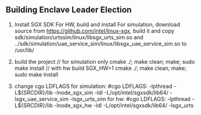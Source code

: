 ## Building Enclave Leader Election

1. Install SGX SDK
    For HW, build and install
    For simulation, download source from https://github.com/intel/linux-sgx, build it and copy sdk/simulation/urtssim/linux/libsgx_urts_sim.so and ../sdk/simulation/uae_service_sim/linux/libsgx_uae_service_sim.so to /usr/lib/

2. build the project
    // for simulation only
    cmake ./; make clean; make; sudo make install
    // with hw build
    SGX_HW=1 cmake ./; make clean; make; sudo make install

3. change cgo LDFLAGS
    for simulation:
    #cgo LDFLAGS: -lpthread -L${SRCDIR}/lib -lnode_sgx_sim -ldl -L/opt/intel/sgxsdk/lib64/ -lsgx_uae_service_sim -lsgx_urts_sim
    for hw:
    #cgo LDFLAGS: -lpthread -L${SRCDIR}/lib -lnode_sgx_hw -ldl -L/opt/intel/sgxsdk/lib64/ -lsgx_urts

